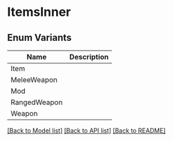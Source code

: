 # ItemsInner

## Enum Variants

| Name | Description |
|---- | -----|
| Item |  |
| MeleeWeapon |  |
| Mod |  |
| RangedWeapon |  |
| Weapon |  |

[[Back to Model list]](../README.md#documentation-for-models) [[Back to API list]](../README.md#documentation-for-api-endpoints) [[Back to README]](../README.md)


